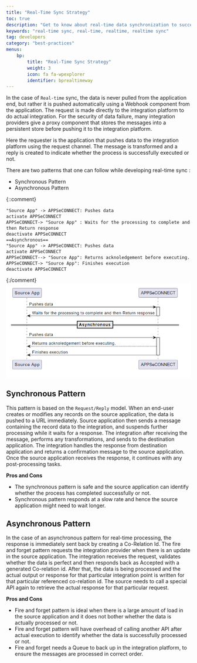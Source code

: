 ```yaml
---
title: "Real-Time Sync Strategy"
toc: true
description: "Get to know about real-time data synchronization to successfully perform your business integration."
keywords: "real-time sync, real-time, realtime, realtime sync"
tag: developers
category: "best-practices"
menus: 
    bp:
        title: "Real-Time Sync Strategy"
        weight: 3
        icon: fa fa-wpexplorer
        identifier: bprealtimeway
---
```


In the case of `Real-time` sync, the data is never pulled from the application end, but rather it is pushed automatically 
using a Webhook component from the application. The request is made directly to the integration platform to do 
actual integration. For the security of data failure, many integration providers give a proxy component that stores the messages into a 
persistent store before pushing it to the integration platform. 

Here the requester is the application that pushes data to the integration platform using the request channel. The message 
is transformed and a reply is created to indicate whether the process is successfully executed or not. 

There are two patterns that one can follow while developing real-time sync : 

- Synchronous Pattern 
- Asynchronous Pattern

{::comment}
```plantuml!
"Source App" -> APPSeCONNECT: Pushes data
activate APPSeCONNECT
APPSeCONNECT-> "Source App" : Waits for the processing to complete and then Return response
deactivate APPSeCONNECT
==Asynchronous==
"Source App" -> APPSeCONNECT: Pushes data
activate APPSeCONNECT
APPSeCONNECT--> "Source App": Returns acknoledgement before executing.
APPSeCONNECT-> "Source App": Finishes execution
deactivate APPSeCONNECT
```
{:/comment}
![realtime_sync](/staticfiles/umldiagram/media/realtime_sync.png)

## Synchronous Pattern 

This pattern is based on the `Request/Reply` model. When an end-user creates or modifies any records on the source application, the data is pushed to a URL immediately. 
Source application then sends a message containing the record data to the integration, and suspends further processing while it waits for a response. 
The integration after receiving the message, performs any transformations, and sends to the destination application. 
The integration handles the response from destination application and returns a confirmation message to the source application. 
Once the source application receives the response, it continues with any post-processing tasks. 


**Pros and Cons**

- The synchronous pattern is safe and the source application can identify whether the process has completed successfully or not. 
- Synchronous pattern responds at a slow rate and hence the source application might need to wait longer. 

## Asynchronous Pattern

In the case of an asynchronous pattern for real-time processing, the response is immediately sent back by creating a 
Co-Relation Id. The fire and forget pattern requests the integration provider when there is an update in the source application. 
The integration receives the request, validates whether the data is perfect and then responds back as Accepted with a 
generated Co-relation id. After that, the data is being processed and the actual output or response for that particular 
integration point is written for that particular referenced co-relation id. The source needs to call a special API again 
to retrieve the actual response for that particular request. 

**Pros and Cons**

- Fire and forget pattern is ideal when there is a large amount of load in the source application and it does not bother whether the data is actually processed or not. 
- Fire and forget pattern will have overhead of calling another API after actual execution to identify whether the data is successfully processed or not. 
- Fire and forget needs a Queue to back up in the integration platform, to ensure the messages are processed in correct order. 

